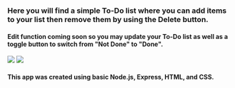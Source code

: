 ### Here you will find a simple To-Do list where you can add items to your list then remove them by using the Delete button.

#### Edit function coming soon so you may update your To-Do list as well as a toggle button to switch from "Not Done" to "Done".

![](https://i.imgur.com/Jauk4SX.png)
![](https://i.imgur.com/dmJzbWN.png)

#### This app was created using basic Node.js, Express, HTML, and CSS.
